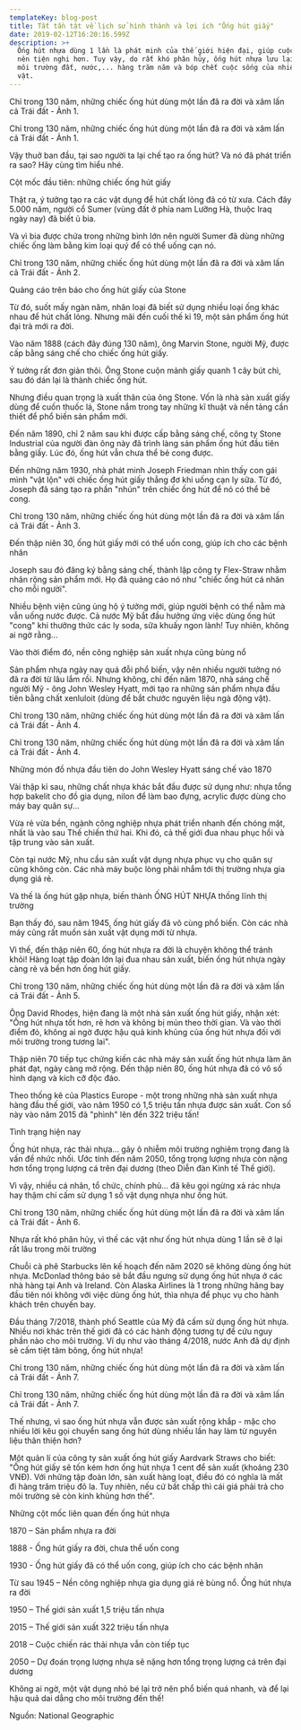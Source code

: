 ```yaml
---
templateKey: blog-post
title: Tất tần tật về lịch sử hình thành và lợi ích "Ống hút giấy"
date: 2019-02-12T16:20:16.599Z
description: >+
  Ống hút nhựa dùng 1 lần là phát minh của thế giới hiện đại, giúp cuộc sống trở
  nên tiện nghi hơn. Tuy vậy, do rất khó phân hủy, ống hút nhựa lưu lại trong
  môi trường đất, nước,... hàng trăm năm và bóp chết cuộc sống của nhiều sinh
  vật.
---
```



Chỉ trong 130 năm, những chiếc ống h&#250;t d&#249;ng một lần đ&#227; ra đời v&#224; x&#226;m lấn cả Tr&#225;i đất - Ảnh 1.

Chỉ trong 130 năm, những chiếc ống h&#250;t d&#249;ng một lần đ&#227; ra đời v&#224; x&#226;m lấn cả Tr&#225;i đất - Ảnh 1.

Vậy thuở ban đầu, tại sao người ta lại chế tạo ra ống hút? Và nó đã phát triển ra sao? Hãy cùng tìm hiểu nhé.



Cột mốc đầu tiên: những chiếc ống hút giấy

Thật ra, ý tưởng tạo ra các vật dụng để hút chất lỏng đã có từ xưa. Cách đây 5.000 năm, người cổ Sumer (vùng đất ở phía nam Lưỡng Hà, thuộc Iraq ngày nay) đã biết ủ bia. 



Và vì bia được chứa trong những bình lớn nên người Sumer đã dùng những chiếc ống làm bằng kim loại quý để có thể uống cạn nó.



Chỉ trong 130 năm, những chiếc ống hút dùng một lần đã ra đời và xâm lấn cả Trái đất - Ảnh 2.

Quảng cáo trên báo cho ống hút giấy của Stone



Từ đó, suốt mấy ngàn năm, nhân loại đã biết sử dụng nhiều loại ống khác nhau để hút chất lỏng. Nhưng mãi đến cuối thế kỉ 19, một sản phẩm ống hút đại trà mới ra đời.



Vào năm 1888 (cách đây đúng 130 năm), ông Marvin Stone, người Mỹ, được cấp bằng sáng chế cho chiếc ống hút giấy.



Ý tưởng rất đơn giản thôi. Ông Stone cuộn mảnh giấy quanh 1 cây bút chì, sau đó dán lại là thành chiếc ống hút.



Nhưng điều quan trọng là xuất thân của ông Stone. Vốn là nhà sản xuất giấy dùng để cuốn thuốc lá, Stone nắm trong tay những kĩ thuật và nền tảng cần thiết để phổ biến sản phẩm mới.



Đến năm 1890, chỉ 2 năm sau khi được cấp bằng sáng chế, công ty Stone Industrial của người đàn ông này đã trình làng sản phẩm ống hút đầu tiên bằng giấy. Lúc đó, ống hút vẫn chưa thể bẻ cong được.



Đến những năm 1930, nhà phát minh Joseph Friedman nhìn thấy con gái mình "vật lộn" với chiếc ống hút giấy thẳng đơ khi uống cạn ly sữa. Từ đó, Joseph đã sáng tạo ra phần "nhún" trên chiếc ống hút để nó có thể bẻ cong.



Chỉ trong 130 năm, những chiếc ống hút dùng một lần đã ra đời và xâm lấn cả Trái đất - Ảnh 3.

Đến thập niên 30, ống hút giấy mới có thể uốn cong, giúp ích cho các bệnh nhân



Joseph sau đó đăng ký bằng sáng chế, thành lập công ty Flex-Straw nhằm nhân rộng sản phẩm mới. Họ đã quảng cáo nó như "chiếc ống hút cá nhân cho mỗi người".



Nhiều bệnh viện cũng ủng hộ ý tưởng mới, giúp người bệnh có thể nằm mà vẫn uống nước được. Cả nước Mỹ bắt đầu hưởng ứng việc dùng ống hút "cong" khi thưởng thức các ly soda, sữa khuấy ngon lành! Tuy nhiên, không ai ngờ rằng...



Vào thời điểm đó, nền công nghiệp sản xuất nhựa cũng bùng nổ



Sản phẩm nhựa ngày nay quá đỗi phổ biến, vậy nên nhiều người tưởng nó đã ra đời từ lâu lắm rồi. Nhưng không, chỉ đến năm 1870, nhà sáng chế người Mỹ - ông John Wesley Hyatt, mới tạo ra những sản phẩm nhựa đầu tiên bằng chất xenluloit (dùng để bắt chước nguyên liệu ngà động vật).



Chỉ trong 130 năm, những chiếc ống h&#250;t d&#249;ng một lần đ&#227; ra đời v&#224; x&#226;m lấn cả Tr&#225;i đất - Ảnh 4.

Chỉ trong 130 năm, những chiếc ống h&#250;t d&#249;ng một lần đ&#227; ra đời v&#224; x&#226;m lấn cả Tr&#225;i đất - Ảnh 4.

Những món đồ nhựa đầu tiên do John Wesley Hyatt sáng chế vào 1870



Vài thập kỉ sau, những chất nhựa khác bắt đầu được sử dụng như: nhựa tổng hợp bakelit cho đồ gia dụng, nilon để làm bao đựng, acrylic được dùng cho máy bay quân sự...





Vừa rẻ vừa bền, ngành công nghiệp nhựa phát triển nhanh đến chóng mặt, nhất là vào sau Thế chiến thứ hai. Khi đó, cả thế giới đua nhau phục hồi và tập trung vào sản xuất.



Còn tại nước Mỹ, nhu cầu sản xuất vật dụng nhựa phục vụ cho quân sự cũng không còn. Các nhà máy buộc lòng phải nhắm tới thị trường nhựa gia dụng giá rẻ.



Và thế là ống hút gặp nhựa, biến thành ỐNG HÚT NHỰA thống lĩnh thị trường



Bạn thấy đó, sau năm 1945, ống hút giấy đã vô cùng phổ biến. Còn các nhà máy cũng rất muốn sản xuất vật dụng mới từ nhựa.



Vì thế, đến thập niên 60, ống hút nhựa ra đời là chuyện không thể tránh khỏi! Hàng loạt tập đoàn lớn lại đua nhau sản xuất, biến ống hút nhựa ngày càng rẻ và bền hơn ống hút giấy.



Chỉ trong 130 năm, những chiếc ống hút dùng một lần đã ra đời và xâm lấn cả Trái đất - Ảnh 5.

Ông David Rhodes, hiện đang là một nhà sản xuất ống hút giấy, nhận xét: "Ống hút nhựa tốt hơn, rẻ hơn và không bị mủn theo thời gian. Và vào thời điểm đó, không ai ngờ được hậu quả kinh khủng của ống hút nhựa đối với môi trường trong tương lai".



Thập niên 70 tiếp tục chứng kiến các nhà máy sản xuất ống hút nhựa làm ăn phát đạt, ngày càng mở rộng. Đến thập niên 80, ống hút nhựa đã có vô số hình dạng và kích cỡ độc đáo.



Theo thống kê của Plastics Europe - một trong những nhà sản xuất nhựa hàng đầu thế giới, vào năm 1950 có 1,5 triệu tấn nhựa được sản xuất. Con số này vào năm 2015 đã "phình" lên đến 322 triệu tấn!



Tình trạng hiện nay

Ống hút nhựa, rác thải nhựa... gây ô nhiễm môi trường nghiêm trọng đang là vấn đề nhức nhối. Ước tính đến năm 2050, tổng trọng lượng nhựa còn nặng hơn tổng trọng lượng cá trên đại dương (theo Diễn đàn Kinh tế Thế giới).



Vì vậy, nhiều cá nhân, tổ chức, chính phủ... đã kêu gọi ngừng xả rác nhựa hay thậm chí cấm sử dụng 1 số vật dụng nhựa như ống hút.



Chỉ trong 130 năm, những chiếc ống hút dùng một lần đã ra đời và xâm lấn cả Trái đất - Ảnh 6.

Nhựa rất khó phân hủy, vì thế các vật như ống hút nhựa dùng 1 lần sẽ ở lại rất lâu trong môi trường



Chuỗi cà phê Starbucks lên kế hoạch đến năm 2020 sẽ không dùng ống hút nhựa. McDonlad thông báo sẽ bắt đầu ngưng sử dụng ống hút nhựa ở các nhà hàng tại Anh và Ireland. Còn Alaska Airlines là 1 trong những hãng bay đầu tiên nói không với việc dùng ống hút, thìa nhựa để phục vụ cho hành khách trên chuyến bay.



Đầu tháng 7/2018, thành phố Seattle của Mỹ đã cấm sử dụng ống hút nhựa. Nhiều nơi khác trên thế giới đã có các hành động tương tự để cứu nguy phần nào cho môi trường. Ví dụ như vào tháng 4/2018, nước Anh đã dự định sẽ cấm tiệt tăm bông, ống hút nhựa!



Chỉ trong 130 năm, những chiếc ống h&#250;t d&#249;ng một lần đ&#227; ra đời v&#224; x&#226;m lấn cả Tr&#225;i đất - Ảnh 7.

Chỉ trong 130 năm, những chiếc ống h&#250;t d&#249;ng một lần đ&#227; ra đời v&#224; x&#226;m lấn cả Tr&#225;i đất - Ảnh 7.

Thế nhưng, vì sao ống hút nhựa vẫn được sản xuất rộng khắp - mặc cho nhiều lời kêu gọi chuyển sang ống hút dùng nhiều lần hay làm từ nguyên liệu thân thiện hơn?



Một quản lí của công ty sản xuất ống hút giấy Aardvark Straws cho biết: "Ống hút giấy sẽ tốn kém hơn ống hút nhựa 1 cent để sản xuất (khoảng 230 VNĐ). Với những tập đoàn lớn, sản xuất hàng loạt, điều đó có nghĩa là mất đi hàng trăm triệu đô la. Tuy nhiên, nếu cứ bất chấp thì cái giá phải trả cho môi trường sẽ còn kinh khủng hơn thế".



Những cột mốc liên quan đến ống hút nhựa



1870 – Sản phẩm nhựa ra đời



1888 - Ống hút giấy ra đời, chưa thể uốn cong



1930 - Ống hút giấy đã có thể uốn cong, giúp ích cho các bệnh nhân



Từ sau 1945 – Nền công nghiệp nhựa gia dụng giá rẻ bùng nổ. Ống hút nhựa ra đời



1950 – Thế giới sản xuất 1,5 triệu tấn nhựa



2015 – Thế giới sản xuất 322 triệu tấn nhựa



2018 – Cuộc chiến rác thải nhựa vẫn còn tiếp tục



2050 – Dự đoán trọng lượng nhựa sẽ nặng hơn tổng trọng lượng cá trên đại dương



Không ai ngờ, một vật dụng nhỏ bé lại trở nên phổ biến quá nhanh, và để lại hậu quả dai dẳng cho môi trường đến thế!



Nguồn: National Geographic

